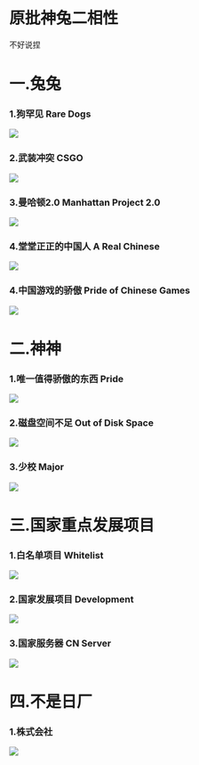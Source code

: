 # 原批神兔二相性

不好说捏 

# 一.兔兔

### 1.狗罕见 Rare Dogs

![](https://github.com/DreamingCats/GenshitJokes/raw/main/genshitjokes/原批神兔二相性/狗罕见.jpg)

### 2.武装冲突   CSGO

![](https://github.com/DreamingCats/GenshitJokes/raw/main/genshitjokes/原批神兔二相性/武装冲突.jpg)

### 3.曼哈顿2.0   Manhattan Project 2.0

![](https://github.com/DreamingCats/GenshitJokes/raw/main/genshitjokes/原批神兔二相性/曼哈顿2.0.jpg)

### 4.堂堂正正的中国人   A Real Chinese

![](https://github.com/DreamingCats/GenshitJokes/raw/main/genshitjokes/原批神兔二相性/堂堂正正的中国人.jpg)

### 4.中国游戏的骄傲   Pride of Chinese Games

![](https://github.com/DreamingCats/GenshitJokes/raw/main/genshitjokes/原批神兔二相性/中国游戏的骄傲.jpg)

# 二.神神

### 1.唯一值得骄傲的东西   Pride

![](https://github.com/DreamingCats/GenshitJokes/raw/main/genshitjokes/原批神兔二相性/唯一值得骄傲的东西.jpg)

### 2.磁盘空间不足   Out of Disk Space

![](https://github.com/DreamingCats/GenshitJokes/raw/main/genshitjokes/原批神兔二相性/磁盘空间不足.jpg)

### 3.少校   Major

![](https://github.com/DreamingCats/GenshitJokes/raw/main/genshitjokes/原批神兔二相性/少校.jpg)

# 三.国家重点发展项目

### 1.白名单项目   Whitelist

![](https://github.com/DreamingCats/GenshitJokes/raw/main/genshitjokes/原批神兔二相性/国家重点发展项目/白名单项目.jpg)

### 2.国家发展项目   Development

![](https://github.com/DreamingCats/GenshitJokes/raw/main/genshitjokes/原批神兔二相性/国家重点发展项目/国家发展项目.jpg)

### 3.国家服务器   CN Server

![](https://github.com/DreamingCats/GenshitJokes/raw/main/genshitjokes/原批神兔二相性/国家重点发展项目/国家服务器.jpg)

# 四.不是日厂

### 1.株式会社

![](https://github.com/DreamingCats/GenshitJokes/raw/main/genshitjokes/原批神兔二相性/不是日厂/株式会社.jpg)